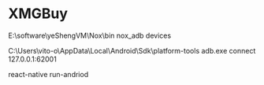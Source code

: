 # XMGBuy

E:\software\yeShengVM\Nox\bin
nox_adb devices

C:\Users\vito-o\AppData\Local\Android\Sdk\platform-tools
adb.exe connect 127.0.0.1:62001

react-native run-andriod

